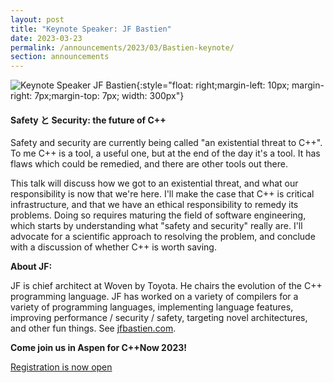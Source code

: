 ```yaml
---
layout: post
title: "Keynote Speaker: JF Bastien"
date: 2023-03-23
permalink: /announcements/2023/03/Bastien-keynote/
section: announcements
---
```


![Keynote Speaker JF Bastien](/assets/img/posts/2023/jf-bastien.jpg "Keynote Speaker JF Bastien"){:style="float: right;margin-left: 10px; margin-right: 7px;margin-top: 7px; width: 300px"}

#### Safety と Security: the future of C++

Safety and security are currently being called "an existential threat to C++". To me C++ is a tool, a useful one, but at the end of the day it's a tool. It has flaws which could be remedied, and there are other tools out there.

This talk will discuss how we got to an existential threat, and what our responsibility is now that we're here. I'll make the case that C++ is critical infrastructure, and that we have an ethical responsibility to remedy its problems. Doing so requires maturing the field of software engineering, which starts by understanding what "safety and security" really are. I'll advocate for a scientific approach to resolving the problem, and conclude with a discussion of whether C++ is worth saving.

<!--break-->
**About JF:**

JF is chief architect at Woven by Toyota. He chairs the evolution of the C++ programming language. JF has worked on a variety of compilers for a variety of programming languages, implementing language features, improving performance / security / safety, targeting novel architectures, and other fun things. See [jfbastien.com](jfbastien.com).


**Come join us in Aspen for C++Now 2023!** 

[Registration is now open](/registration/)
